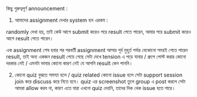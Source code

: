 কিছু গুরুত্বপূর্ণ announcement :



1) আমাদের assignment দেখার system হল এরকম : 

randomly দেখা হয়, তাই কেউ আগে submit করেও পরে result পেতে পারেন, আবার পরে submit করেও আগে result পেতে পারেন।

এক assignment শেষ হবার পর পরবর্তী assignment আসার পূর্ব মুহুর্ত পর্যন্ত যেকোনো সময়ই পেতে পারেন result, তাই অন্য একজন result পেয়ে গেছে সেটা দেখে tension এ পড়ে যাবার / গ্রুপে পোস্ট করার কোনো দরকার নেই / এমনটা ভাবার কোনো কারণ নেই যে আপনি result কেন পাননি।



2) কোনো quiz বুঝতে সমস্যা হলে / quiz related কোনো issue হলে সেটা support session join করে discuss করে নিতে হবে। quiz এর screenshot তুলে group এ post করলে সেটা আমরা allow করব না, কারণ এতে যারা এখনো quiz দেয়নি, তাদের দিক থেক issue হতে পারে।
